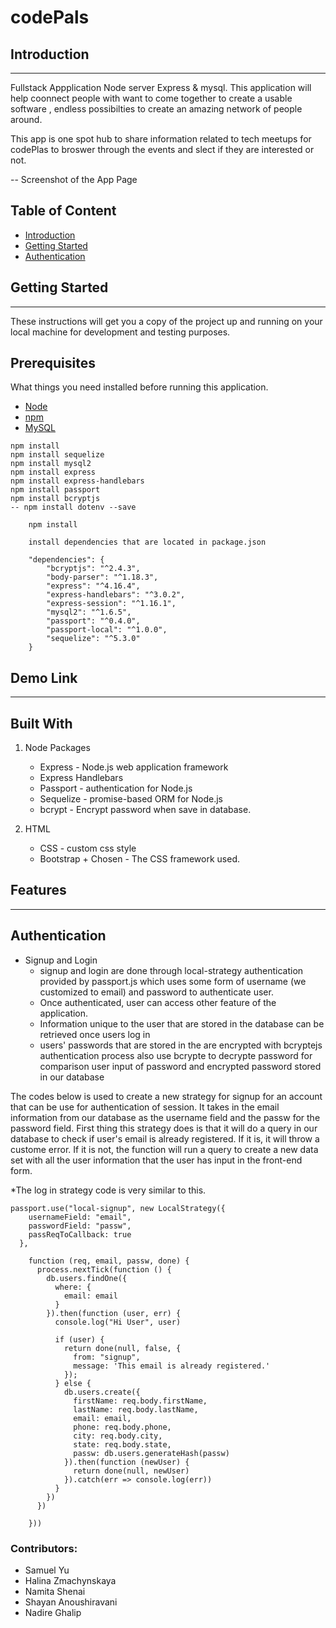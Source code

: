 # codePals
## <a name="introduction"> Introduction </a>
<hr />
Fullstack Appplication Node server Express &amp; mysql. 
This application will help coonnect people with want to come together to create a usable software , endless possibilties to create an amazing network of people around. 

This app is one spot hub to share information related to tech meetups for codePlas to broswer through the events and slect if they are interested or not. 

-- Screenshot of the App Page  

## Table of Content
+ [Introduction](#introduction)
+ [Getting Started](#gettingstarted)
+ [Authentication](#authentication)

## <a name="gettingstarted"> Getting Started </a>
<hr/>
These instructions will get you a copy of the project up and running on your local machine for development and testing purposes.

## Prerequisites

What things you need installed before running this application.

+ [Node](https://nodejs.org/en/download/)
+ [npm](https://docs.npmjs.com/cli/install)
+ [MySQL](https://dev.mysql.com/downloads/windows/installer/8.0.html)

<!-- I feel like the snippet below is not needed- Samuel -->

    npm install 
    npm install sequelize 
    npm install mysql2
    npm install express 
    npm install express-handlebars 
    npm install passport
    npm install bcryptjs
    -- npm install dotenv --save

```
    npm install 

    install dependencies that are located in package.json

    "dependencies": {
        "bcryptjs": "^2.4.3",
        "body-parser": "^1.18.3",
        "express": "^4.16.4",
        "express-handlebars": "^3.0.2",
        "express-session": "^1.16.1",
        "mysql2": "^1.6.5",
        "passport": "^0.4.0",
        "passport-local": "^1.0.0",
        "sequelize": "^5.3.0"
    }
```


## Demo Link 
<hr /> 

## Built With 
1. Node Packages 
    * Express - Node.js web application framework
     * Express Handlebars 
     * Passport - authentication for Node.js
     * Sequelize - promise-based ORM for Node.js
     * bcrypt - Encrypt password when save in database.
    
 2. HTML
    * CSS - custom css style 
    * Bootstrap + Chosen   - The CSS framework used.



## Features 
<hr/> 

## <a name="authentication"> Authentication </a>
+ Signup and Login 
    + signup and login are done through local-strategy authentication provided by passport.js which uses some form of username (we customized to email) and password to authenticate user.
    + Once authenticated, user can access other feature of the application.
    + Information unique to the user that are stored in the database can be retrieved once users log in  
    + users' passwords that are stored in the are encrypted with bcryptejs authentication process also use bcrypte to decrypte password for comparison user input of password and encrypted password stored in our database

The codes below is used to create a new strategy for signup for an account that can be use for authentication of session. It takes in the email information from our database as the username field and the passw for the password field. First thing this strategy does is that it will do a query in our database to check if user's email is already registered. If it is, it will throw a custome error. If it is not, the function will run a query to create a new data set with all the user information that the user has input in the front-end form. 

*The log in strategy code is very similar to this.

```
passport.use("local-signup", new LocalStrategy({
    usernameField: "email",
    passwordField: "passw",
    passReqToCallback: true 
  },

    function (req, email, passw, done) {
      process.nextTick(function () {
        db.users.findOne({
          where: {
            email: email
          }
        }).then(function (user, err) {
          console.log("Hi User", user)
          
          if (user) {
            return done(null, false, { 
              from: "signup",
              message: 'This email is already registered.' 
            });
          } else {
            db.users.create({
              firstName: req.body.firstName,
              lastName: req.body.lastName,
              email: email,
              phone: req.body.phone,
              city: req.body.city,
              state: req.body.state,
              passw: db.users.generateHash(passw)
            }).then(function (newUser) {
              return done(null, newUser)
            }).catch(err => console.log(err))
          }
        })
      })

    }))
```



### Contributors: 
* Samuel Yu
* Halina Zmachynskaya
* Namita Shenai 
* Shayan Anoushiravani
* Nadire Ghalip